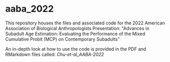# aaba_2022

This repository houses the files and associated code for the 2022 American Association of Biological Anthropologists Presentation: "Advances in Subadult Age Estimation: Evaluating the Performance of the Mixed Cumulative Probit (MCP) on Contemporary Subadults"

An in-depth look at how to use the code is provided in the PDF and RMarkdown files called: *Chu-et-al_AABA-2022*
